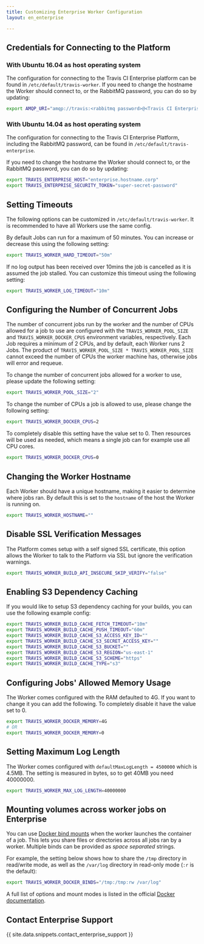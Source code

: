 ```yaml
---
title: Customizing Enterprise Worker Configuration
layout: en_enterprise

---
```




## Credentials for Connecting to the Platform

### With Ubuntu 16.04 as host operating system

The configuration for connecting to the Travis CI Enterprise platform can be found in `/etc/default/travis-worker`.
If you need to change the hostname the Worker should connect to, or the
RabbitMQ password, you can do so by updating:

```sh
export AMQP_URI="amqp://travis:<rabbitmq password>@<Travis CI Enterprise platform hostname>/travis"
```

### With Ubuntu 14.04 as host operating system

The configuration for connecting to the Travis CI Enterprise Platform,
including the RabbitMQ password, can be found in
`/etc/default/travis-enterprise`.

If you need to change the hostname the Worker should connect to, or the
RabbitMQ password, you can do so by updating:

```sh
export TRAVIS_ENTERPRISE_HOST="enterprise.hostname.corp"
export TRAVIS_ENTERPRISE_SECURITY_TOKEN="super-secret-password"
```

## Setting Timeouts

The following options can be customized in `/etc/default/travis-worker`.
It is recommended to have all Workers use the same config.

By default Jobs can run for a maximum of 50 minutes. You can increase or
decrease this using the following setting:

```sh
export TRAVIS_WORKER_HARD_TIMEOUT="50m"
```

If no log output has been received over 10mins the job is cancelled as
it is assumed the job stalled. You can customize this timeout using the
following setting:

```sh
export TRAVIS_WORKER_LOG_TIMEOUT="10m"
```

## Configuring the Number of Concurrent Jobs

The number of concurrent jobs run by the worker and the number of CPUs
allowed for a job to use are configured with the
`TRAVIS_WORKER_POOL_SIZE` and `TRAVIS_WORKER_DOCKER_CPUS` environment
variables, respectively. Each Job requires a minimum of 2 CPUs, and by
default, each Worker runs 2 Jobs. The product of
`TRAVIS_WORKER_POOL_SIZE * TRAVIS_WORKER_POOL_SIZE` cannot exceed the
number of CPUs the worker machine has, otherwise jobs will error and
requeue.

To change the number of concurrent jobs allowed for a worker to use,
please update the following setting:

```sh
export TRAVIS_WORKER_POOL_SIZE="2"
```


To change the number of CPUs a job is allowed to use, please change the
following setting:

```sh
export TRAVIS_WORKER_DOCKER_CPUS=2
```

To completely disable this setting have the value set to 0. Then
resources will be used as needed, which means a single job can for
example use all CPU cores.

```sh
export TRAVIS_WORKER_DOCKER_CPUS=0
```


## Changing the Worker Hostname

Each Worker should have a unique hostname, making it easier to determine
where jobs ran. By default this is set to the `hostname` of the host the
Worker is running on.

```sh
export TRAVIS_WORKER_HOSTNAME=""
```


## Disable SSL Verification Messages

The Platform comes setup with a self signed SSL certificate, this option
allows the Worker to talk to the Platform via SSL but ignore the
verification warnings.

```sh
export TRAVIS_WORKER_BUILD_API_INSECURE_SKIP_VERIFY="false"
```

## Enabling S3 Dependency Caching

If you would like to setup S3 dependency caching for your builds, you
can use the following example config:

```sh
export TRAVIS_WORKER_BUILD_CACHE_FETCH_TIMEOUT="10m"
export TRAVIS_WORKER_BUILD_CACHE_PUSH_TIMEOUT="60m"
export TRAVIS_WORKER_BUILD_CACHE_S3_ACCESS_KEY_ID=""
export TRAVIS_WORKER_BUILD_CACHE_S3_SECRET_ACCESS_KEY=""
export TRAVIS_WORKER_BUILD_CACHE_S3_BUCKET=""
export TRAVIS_WORKER_BUILD_CACHE_S3_REGION="us-east-1"
export TRAVIS_WORKER_BUILD_CACHE_S3_SCHEME="https"
export TRAVIS_WORKER_BUILD_CACHE_TYPE="s3"
```

## Configuring Jobs' Allowed Memory Usage

The Worker comes configured with the RAM defaulted to 4G. If you want to
change it you can add the following. To completely disable it have the
value set to 0.

```sh
export TRAVIS_WORKER_DOCKER_MEMORY=4G
# OR
export TRAVIS_WORKER_DOCKER_MEMORY=0
```

## Setting Maximum Log Length

The Worker comes configured with `defaultMaxLogLength = 4500000` which
is 4.5MB. The setting is measured in bytes, so to get 40MB you need
40000000.

```sh
export TRAVIS_WORKER_MAX_LOG_LENGTH=40000000
```

## Mounting volumes across worker jobs on Enterprise

You can use [Docker bind mounts](https://docs.docker.com/storage/bind-mounts/)
when the worker launches the container of a job. This lets you share files or directories
across all jobs ran by a worker. Multiple binds can be provided
as _space separated_ strings.

For example, the setting below shows how to share the `/tmp` directory in read/write mode,
as well as the `/var/log` directory in read-only mode (`:r` is the default):

```sh
export TRAVIS_WORKER_DOCKER_BINDS="/tmp:/tmp:rw /var/log"
```

A full list of options and mount modes is listed in the official
 [Docker documentation](https://docs.docker.com/storage/bind-mounts/).

## Contact Enterprise Support

{{ site.data.snippets.contact_enterprise_support }}

